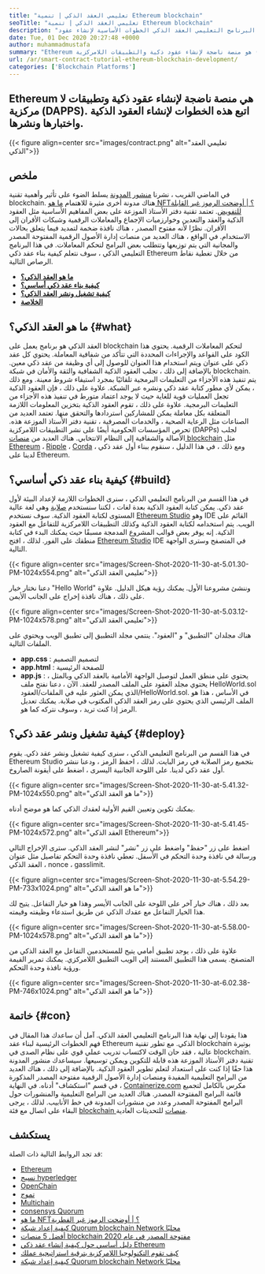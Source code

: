```yaml
---
title: "تعليمي العقد الذكي | تنمية Ethereum blockchain" 
seoTitle: "تعليمي العقد الذكي | تنمية Ethereum blockchain" 
description: "يوضح هذا البرنامج التعليمي العقد الذكي الخطوات الأساسية لإنشاء عقود Smart Ethereum. Ethereum هي شبكة blockchain مفتوحة المصدر وآمنة وموزعة." 
date: Tue, 01 Dec 2020 20:27:48 +0000
author: muhammadmustafa
summary: "Ethereum هو منصة ناضجة لإنشاء عقود ذكية والتطبيقات اللامركزية (DAPPS). اتبع هذه الخطوات لإنشاء العقود الذكية واختبارها ونشرها." 
url: /ar/smart-contract-tutorial-ethereum-blockchain-development/
categories: ['Blockchain Platforms']
---
```


## Ethereum هي منصة ناضجة لإنشاء عقود ذكية وتطبيقات لا مركزية (DAPPS). اتبع هذه الخطوات لإنشاء العقود الذكية واختبارها ونشرها.

{{< figure align=center src="images/contract.png" alt="تعليمي العقد الذكي">}}


## ملخص
في الماضي القريب ، نشرنا [منشور المدونة][1] يسلط الضوء على تأثير وأهمية تقنية blockchain. هناك مدونة أخرى مثيرة للاهتمام [ما هو NFT؟ | أوضحت الرموز غير القابلة للتفويض][2]. تعتمد تقنية دفتر الأستاذ الموزعة على بعض المفاهيم الأساسية مثل العقود الذكية والعقد والتعدين وخوارزميات الإجماع والمعاملات الرقمية وشبكات الأقران إلى الأقران. نظرًا لأنه مفتوح المصدر ، هناك نافذة ضخمة لتمديد فيما يتعلق بحالات الاستخدام. في الواقع ، هناك العديد من منصات إدارة الأصول الرقمية المفتوحة المصدر والمجانية التي يتم توزيعها وتتطلب بعض البرامج لتحكم المعاملات.
في هذا البرنامج التعليمي الذكي ، سوف نتعلم كيفية بناء عقد ذكي Ethereum من خلال تغطية نقاط الرصاص التالية.
* [ **ما هو العقد الذكي؟** ][3]
* [ **كيفية بناء عقد ذكي أساسي؟** ][4]
* [ **كيفية تشغيل ونشر العقد الذكي؟** ][5]
* [ **الخلاصة** ][6]

## ما هو العقد الذكي؟ {#what}

العقد الذكي هو برنامج يعمل على blockchain لتحكم المعاملات الرقمية. يحتوي هذا الكود على القواعد والإجراءات المحددة التي تتأكد من شفافية المعاملة. يحتوي كل عقد ذكي على عنوان ويتم استخدام هذا العنوان للوصول إلى أي وظيفة من عقد ذكي معين. بالإضافة إلى ذلك ، تجلب العقود الذكية الشفافية والثقة والأمان في شبكة blockchain. يتم تنفيذ هذه الأجزاء من التعليمات البرمجية تلقائيًا بمجرد استيفاء شروط معينة.
ومع ذلك ، يمكن لأي مطور كتابة عقد ذكي ونشره عبر الشبكة. علاوة على ذلك ، فإن العقود الذكية تجعل العمليات قوية للغاية حيث لا يوجد اعتماد متورط في تنفيذ هذه الأجزاء من التعليمات البرمجية. علاوة على ذلك ، تقوم العقود الذكية بتخزين المعلومات اللازمة المتعلقة بكل معاملة يمكن للمشاركين استردادها والتحقق منها. تعتمد العديد من الصناعات مثل الرعاية الصحية ، والخدمات المصرفية ، تقنية دفتر الأستاذ الموزعة هذه. تحرص المؤسسات الحكومية أيضًا على نشر التطبيقات اللامركزية (DAPPs) لجلب الأصالة والشفافية إلى النظام الانتخابي. هناك العديد من [منصات blockchain][7] مثل [Ethereum][8] ، [Ripple][9] ، [Corda][10] ، ومع ذلك ، في هذا الدليل ، سنقوم ببناء أول عقد ذكي لدينا على Ethereum.

## كيفية بناء عقد ذكي أساسي؟ {#build}

في هذا القسم من البرنامج التعليمي الذكي ، سنرى الخطوات اللازمة لإعداد البيئة لأول عقد ذكي.
يمكن كتابة العقود الذكية بعدة لغات ، لكننا سنستخدم [صلابة][11] وهي لغة عالية المستوى لكتابة العقود الذكية.
سوف نستخدم [Ethereum Studio][12] وهو IDE القائم على الويب. يتم استخدامه لكتابة العقود الذكية وكذلك التطبيقات اللامركزية للتفاعل مع العقود الذكية. إنه يوفر بعض قوالب المشروع المدمجة مسبقًا حيث يمكنك البدء في كتابة منطقك على الفور.
لذلك ، افتح [Ethereum Studio][12] IDE في المتصفح وسترى الواجهة التالية.

{{< figure align=center src="images/Screen-Shot-2020-11-30-at-5.01.30-PM-1024x554.png" alt="تعليمي العقد الذكي">}}

دعنا نختار خيار "Hello World" وننشئ مشروعنا الأول. يمكنك رؤية هيكل الدليل. علاوة على ذلك ، هناك نافذة إخراج على الجانب الأيمن.

{{< figure align=center src="images/Screen-Shot-2020-11-30-at-5.03.12-PM-1024x578.png" alt="تعليمي العقد الذكي">}}

هناك مجلدان "التطبيق" و "العقود".
ينتمي مجلد التطبيق إلى تطبيق الويب ويحتوي على الملفات التالية.
* **app.css** : لتصميم التصميم
* **app.html** : للصفحة الرئيسية
* **app.js** : يحتوي على منطق العمل لتوصيل الواجهة الأمامية بالعقد الذكي
وبالمثل ، يحتوي مجلد العقود على الملف المصدر للعقد.
الآن ، دعنا نفتح ملف HelloWorld.sol الذي يمكن العثور عليه في الملفات/العقود/HelloWorld.sol. في الأساس ، هذا هو الملف الرئيسي الذي يحتوي على رمز العقد الذكي المكتوب في صلابة. يمكنك تعديل الرمز إذا كنت تريد ، وسوف نتركه كما هو.

## كيفية تشغيل ونشر عقد ذكي؟ {#deploy}

في هذا القسم من البرنامج التعليمي الذكي ، سنرى كيفية تشغيل ونشر عقد ذكي. يقوم Ethereum Studio بتجميع رمز الصلابة في رمز البايت. لذلك ، احفظ الرمز ، ودعنا ننشر أول عقد ذكي لدينا.
على اللوحة الجانبية اليسرى ، اضغط على أيقونة الصاروخ.

{{< figure align=center src="images/Screen-Shot-2020-11-30-at-5.41.32-PM-1024x550.png" alt="ما هو العقد الذكي">}}

يمكنك تكوين وتعيين القيم الأولية لعقدك الذكي كما هو موضح أدناه.

{{< figure align=center src="images/Screen-Shot-2020-11-30-at-5.41.45-PM-1024x572.png" alt="العقد الذكي Ethereum">}}

اضغط على زر "حفظ" واضغط على زر "نشر" لنشر العقد الذكي. سترى الإخراج التالي ورسالة في نافذة وحدة التحكم في الأسفل. تعطي نافذة وحدة التحكم تفاصيل مثل عنوان العقد الذكي ، nonce ، gasslimit.

{{< figure align=center src="images/Screen-Shot-2020-11-30-at-5.54.29-PM-733x1024.png" alt="ما هو العقد الذكي">}}

بعد ذلك ، هناك خيار آخر على اللوحة على الجانب الأيسر وهذا هو خيار التفاعل. يتيح لك هذا الخيار التفاعل مع عقدك الذكي عن طريق استدعاء وظيفته وقيمته.

{{< figure align=center src="images/Screen-Shot-2020-11-30-at-5.58.00-PM-1024x578.png" alt="ما هو العقد الذكي">}}

علاوة على ذلك ، يوجد تطبيق أمامي يتيح للمستخدمين التفاعل مع العقد الذكي من المتصفح. يسمى هذا التطبيق المستند إلى الويب التطبيق اللامركزي. يمكنك تمرير القيمة ورؤية نافذة وحدة التحكم.

{{< figure align=center src="images/Screen-Shot-2020-11-30-at-6.02.38-PM-746x1024.png" alt="ما هو العقد الذكي">}}


## خاتمة {#con}

هذا يقودنا إلى نهاية هذا البرنامج التعليمي العقد الذكي. آمل أن ساعدك هذا المقال في فهم الخطوات الرئيسية لبناء عقد Ethereum الذكي. مع تطور تقنية blockchain بوتيرة عالية ، فقد حان الوقت لاكتساب تدريب عملي قوي على نظام الصدى في blockchain. تقنية دفتر الأستاذ الموزعة هذه قابلة للتكوين ويمكن توسيعها. سيساعدك منشور المدونة هذا حقًا إذا كنت على استعداد لتعلم تطوير العقود الذكية. بالإضافة إلى ذلك ، هناك العديد من البرامج التعليمية المفيدة ومنصات إدارة الأصول الرقمية مفتوحة المصدر المذكورة في قسم "استكشاف" أدناه.
في النهاية ، [Containerize.com][13] مكرس بالكامل لتجميع قائمة البرامج المفتوحة المصدر. هناك العديد من البرامج التعليمية والمنشورات حول البرامج المفتوحة المصدر وعدد من منشورات المدونة في خط الأنابيب. لذلك ، يرجى البقاء على اتصال مع فئة [blockchain منصات][7] للتحديثات العادية.

## يستكشف
قد تجد الروابط التالية ذات الصلة:
  * [Ethereum][8]
  * [نسيج hyperledger][14]
  * [OpenChain][15]
  * [تموج][16]
  * [Multichain][17]
  * [consensys Quorum][18]
  * [ما هو NFT؟ | أوضحت الرموز غير الفطرية][2]
  * [كيفية إعداد شبكة Quorum blockchain Network محليًا][19]
  * [أفضل 5 منصات blockchain مفتوحة المصدر في عام 2020][20]
  * [دليل أساسي حول كيفية إنشاء عقد ذكي Ethereum][21]
  * [كيف تقوم التكنولوجيا اللامركزية بترقية استراتيجية عملك][22]
  * [كيفية إعداد شبكة Quorum blockchain Network محليًا][19]



[1]: https://blog.containerize.com/2020/11/27/how-blockchain-technology-can-upgrade-your-business-strategy/
[2]: https://blog.containerize.com/blockchain-platforms/what-is-nft-non-fungible-tokens-explained/
[3]: #what
[4]: #build
[5]: #deploy
[6]: #con
[7]: https://products.containerize.com/blockchain-platforms/
[8]: https://products.containerize.com/blockchain-platforms/ethereum
[9]: https://ripple.com/
[10]: https://www.corda.net/
[11]: https://docs.soliditylang.org/en/v0.7.4/
[12]: https://studio.ethereum.org/
[13]: https://www.containerize.com/
[14]: https://products.containerize.com/blockchain-platforms/hyperledger-fabric
[15]: https://products.containerize.com/blockchain-platforms/openchain
[16]: https://products.containerize.com/blockchain-platforms/ripple
[17]: https://products.containerize.com/blockchain-platforms/multichain
[18]: https://products.containerize.com/blockchain-platforms/consensys-quorum
[19]: https://blog.containerize.com/blockchain-platforms/how-to-setup-consensys-quorum-blockchain-network-locally/
[20]: https://blog.containerize.com/blockchain-platforms/top-5-open-source-blockchain-platforms-in-2020/
[21]: https://blog.containerize.com/
[22]: https://blog.containerize.com/2020/11/27/how-decentralized-technology-upgrades-your-business-strategy/
